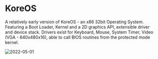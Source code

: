 # KoreOS
A relatively early version of KoreOS - an x86 32bit Operating System. Featuring a Boot Loader, Kernel and a 2D graphics API, extensible driver and device stack. Drivers exist for Keyboard, Mouse, System Timer, Video (VGA - 640x480x16), able to call BIOS routines from the protected mode kernel.

![2022-05-01](https://user-images.githubusercontent.com/22442714/166128073-8f63c74e-d6d2-457d-a432-5743dee8b160.png)

